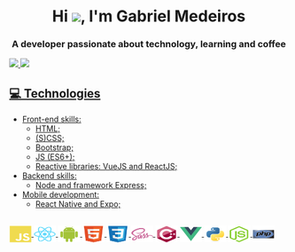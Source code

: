 <h1 align="center">Hi <img src="https://raw.githubusercontent.com/kaueMarques/kaueMarques/master/hi.gif" width="30px">, I'm Gabriel Medeiros</h1>
<h3 align="center">A developer passionate about technology, learning and coffee</h3>

  <div>
  <a href="https://github.com/gabrielmds222">
  <img height="180em" src="https://github-readme-stats.vercel.app/api?username=gabrielmds222&show_icons=true&theme=blueberry&include_all_commits=true&count_private=true"/>
  <img height="180em" src="https://github-readme-stats.vercel.app/api/top-langs/?username=gabrielmds222&layout=compact&langs_count=7&theme=blueberry"/>
</div>
  
 ## 💻 Technologies
- Front-end skills:
  - HTML;
  - (S)CSS;
  - Bootstrap;
  - JS (ES6+);
  - Reactive libraries: VueJS and ReactJS;
- Backend skills:
  - Node and framework Express;
- Mobile development:
  - React Native and Expo; 
  
 <div style="display: inline_block"><br>
<!--     <img align="center" alt="Gabriel-Medeiros-TS" height="30" width="40" src="https://github.com/devicons/devicon/blob/master/icons/typescript/typescript-original.svg"> -->
    <img align="center" alt="Gabriel-Medeiros-Js" height="30" width="40" src="https://raw.githubusercontent.com/devicons/devicon/master/icons/javascript/javascript-plain.svg">
     <img align="center" alt="Gabriel-Medeiros-React" height="30" width="40" src="https://raw.githubusercontent.com/devicons/devicon/master/icons/react/react-original.svg">
    <img align="center" alt="Gabriel-Medeiros-Android" height="30" width="40" src="https://github.com/devicons/devicon/blob/master/icons/android/android-original.svg">
    <img align="center" alt="Gabriel-Medeiros-HTML" height="30" width="40" src="https://raw.githubusercontent.com/devicons/devicon/master/icons/html5/html5-original.svg">
    <img align="center" alt="Gabriel-Medeiros-CSS" height="30" width="40" src="https://raw.githubusercontent.com/devicons/devicon/master/icons/css3/css3-original.svg">
    <img align="center" alt="Gabriel-Medeiros-SASS" height="30" width="40" src="https://raw.githubusercontent.com/devicons/devicon/master/icons/sass/sass-original.svg">
    <img align="center" alt="Gabriel-Medeiros-C++" height="30" width="40" src="https://raw.githubusercontent.com/devicons/devicon/master/icons/cplusplus/cplusplus-original.svg">
     <img align="center" alt="Gabriel-Medeiros-C++" height="30" width="40" src="https://github.com/devicons/devicon/blob/master/icons/vuejs/vuejs-original.svg">
    <img align="center" alt="Gabriel-Medeiros-Flutter" height="30" width="40" src="https://github.com/devicons/devicon/blob/master/icons/python/python-original.svg">
    <img align="center" alt="Gabriel-Medeiros-Jquery" height="30" width="40" src="https://github.com/devicons/devicon/blob/master/icons/nodejs/nodejs-original.svg">
   <img align="center" alt="Gabriel-Medeiros-PHP" height="30" width="40" src="https://github.com/devicons/devicon/blob/master/icons/php/php-original.svg">
<!--     <img align="center" alt="Gabriel-Medeiros-Nextjs" height="30" width="40" src="https://github.com/devicons/devicon/blob/master/icons/nextjs/nextjs-original.svg"> -->
    
      
  </div>
  
<!--


- 🔭 I’m currently working on ...
- 🌱 I’m currently learning ...
- 👯 I’m looking to collaborate on ...
- 🤔 I’m looking for help with ...
- 💬 Ask me about ...
- 📫 How to reach me: ...
- 😄 Pronouns: ...
- ⚡ Fun fact: ...
-->
